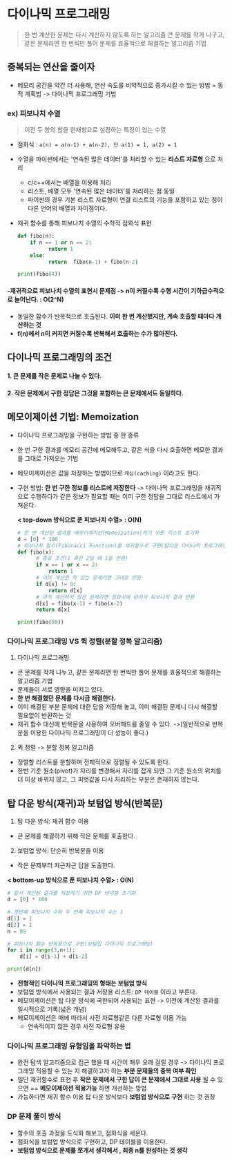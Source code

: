 # 다이나믹 프로그래밍
> 한 번 계산한 문제는 다시 계산하지 않도록 하는 알고리즘
> 큰 문제를 작게 나구고, 같은 문제라면 한 번씩만 풀어 문제를 효율적으로 해결하는 알고리즘 기법

## 중복되는 연산을 줄이자
- 메모리 공간을 약간 더 사용해, 연산 속도를 비약적으로 증가시킬 수 있는 방법 = 동적 계획법 -> 다이나믹 프로그래밍 기법

### ex) 피보나치 수열
> 이전 두 항의 합을 현재항으로 설정하는 특징이 있는 수열
- 점화식 : `a(n) = a(n-1) + a(n-2), 단 a(1) = 1, a(2) = 1`
- 수열을 파이썬에서는 '연속된 많은 데이터'를 처리할 수 있는 __리스트 자료형__ 으로 처리
    - c/c++에서는 배열을 이용해 처리
    - 리스트, 배열 모두 '연속된 많은 데이터'를 처리하는 점 동일
    - 파이썬의 경우 기본 리스트 자료형이 연결 리스트의 기능을 포함하고 있는 점이 다른 언어의 배열과 차이점이다.

- 재귀 함수를 통해 피보나치 수열의 수학적 점화식 표현
  ```python
  def fibo(n):
      if n == 1 or n == 2:
            return 1
      else:
            return  fibo(n-1) + fibo(n-2)
  
  print(fibo(4))
  ```

#### -재귀적으로 피보나치 수열의 표현시 문제점 -> n이 커질수록 수행 시간이 기하급수적으로 늘어난다. : O(2^N)
- 동일한 함수가 반복적으로 호출된다. __이미 한 번 계산했지만, 계속 호출할 때마다 계산하는 것__
- __f(n)에서 n이 커지면 커질수록 반복해서 호출하는 수가 많아진다.__

## 다이나믹 프로그래밍의 조건
#### 1. 큰 문제를 작은 문제로 나눌 수 있다.
#### 2. 작은 문제에서 구한 정답은 그것을 포함하는 큰 문제에서도 동일하다.

## 메모이제이션 기법: Memoization
- 다이나믹 프로그래밍을 구현하는 방법 중 한 종류
- 한 번 구한 결과를 메모리 공간에 메모해두고, 같은 식을 다시 호출하면 메모한 결과를 그대로 가져오는 기법
- 메모이제이션은 값을 저장하는 방법이므로 `캐싱(caching)` 이라고도 한다.
- 구현 방법: __한 번 구한 정보를 리스트에 저장한다__ -> 다이나믹 프로그래밍을 재귀적으로 수행하다가 
  같은 정보가 필요할 때는 이미 구한 정답을 그대로 리스트에서 가져온다. 
  
  __< top-down 방식으로 푼 피보나치 수열> : O(N)__
  ```python
  # 한 번 계산된 결과를 메모이제이션(Memoization)하기 위한 리스트 초기화
  d = [0] * 100
  # 피보나치 함수(Fibonacci Function)를 재귀함수로 구현(탑다운 다이나믹 프로그래밍)
  def fibo(x):
        # 종료 조건(1 혹은 2일 때 1을 반환)
        if x == 1 or x == 2:
            return 1
        # 이미 계산한 적 있는 문제라면 그대로 반환
        if d[x] != 0:
            return d[x]
        # 아직 계산하지 않은 문제라면 점화식에 따라서 피보나치 결과 반환
        d[x] = fibo(x-1) + fibo(x-2)
        return d[x]
  
  print(fibo(99))
  ``` 
 
 
### 다이나믹 프로그래밍 VS 퀵 정렬(분할 정복 알고리즘)
1. 다이나믹 프로그래밍
  - 큰 문제를 작게 나누고, 같은 문제라면 한 번씩만 풀어 문제를 효율적으로 해결하는 알고리즘 기법
  - 문제들이 서로 영향을 미치고 있다.
  - __한 번 해결했던 문제를 다시금 해결한다.__
  - 이미 해결된 부분 문제에 대한 답을 저장해 놓고, 이미 해결된 문제니 다시 해결할 필요없이 반환하는 것
  - 재귀 함수 대신에 반복문을 사용하여 오버헤드를 줄일 수 있다. ->(일반적으로 반복문을 이용한 다이나믹 프로그래밍이 더 성능이 좋다.)
2. 퀵 정렬 -> 분할 정복 알고리즘
  - 정렬할 리스트를 분할하며 전체적으로 정렬될 수 있도록 한다.
  - 한번 기준 원소(pivot)가 자리를 변경해서 자리를 잡게 되면 그 기준 원소의 위치를 더 이상 바뀌지 않고, 그 피벗값을 다시 처리하는
    부분은 존재하지 않는다.
    

## 탑 다운 방식(재귀)과 보텀업 방식(반복문)
1. 탑 다운 방식: 재귀 함수 이용
  - 큰 문제를 해결하기 위해 작은 문제를 호출한다.
2. 보텀업 방식: 단순히 반복문을 이용
  - 작은 문제부터 차근차근 답을 도출한다.

  __< bottom-up 방식으로 푼 피보나치 수열> : O(N)__
  ```python
  # 앞서 계산된 결과를 저장하기 위한 DP 테이블 초기화
  d = [0] * 100
  
  # 첫번째 피보나치 수와 두 번째 피보나치 수는 1
  d[1] = 1
  d[2] = 1
  n = 99
  
  # 피보나치 함수 반복문으로 구햔(보텀업 다이나믹 프로그래밍)
  for i in range(3,n+1):
      d[i] = d[i-1] + d[i-2]
  
  print(d[n])
  ```
- __전형적인 다이나믹 프로그래밍의 형태는 보텀업 방식__
- 보텀업 방식에서 사용되는 결과 저장용 리스트: `DP 테이블` 이라고 부른다.
- 메모이제이션은 탑 다운 방식에 국한되어 사용되는 표현 -> 이전에 계산된 결과를 일시적으로 기록(넓은 개념)
- 메모이제이션은 때에 따라서 사전 자료형같은 다른 자료형 이용 가능
  - 연속적이지 않은 경우 사전 자료형 유용
  
### 다이나믹 프로그래밍 유형임을 파악하는 법
- 완전 탐색 알고리즘으로 접근 했을 때 시간이 매우 오래 걸릴 경우 
  -> 다이나믹 프로그래밍 적용할 수 있는 지 해결하고자 하는 __부분 문제들의 중복 여부 확인__
- 일단 재귀함수로 표현 후 __작은 문제에서 구한 답이 큰 문제에서 그대로 사용__ 될 수 있으면 == __메모이제이션 적용가능__ 하면 개선하는 방법
- 가능하다면 재귀 함수 이용 탑 다운 방식보다 __보텀업 방식으로 구현__ 하는 것 권장

### DP 문제 풀이 방식
- 함수의 호출 과정을 도식화 해보고, 점화식을 세운다.
- 점화식을 보텀업 방식으로 구현하고, DP 테이블을 이용한다.
- __보텀업 방식으로 문제를 쪼개서 생각해서 , 최종 n를 완성하는 것 생각__